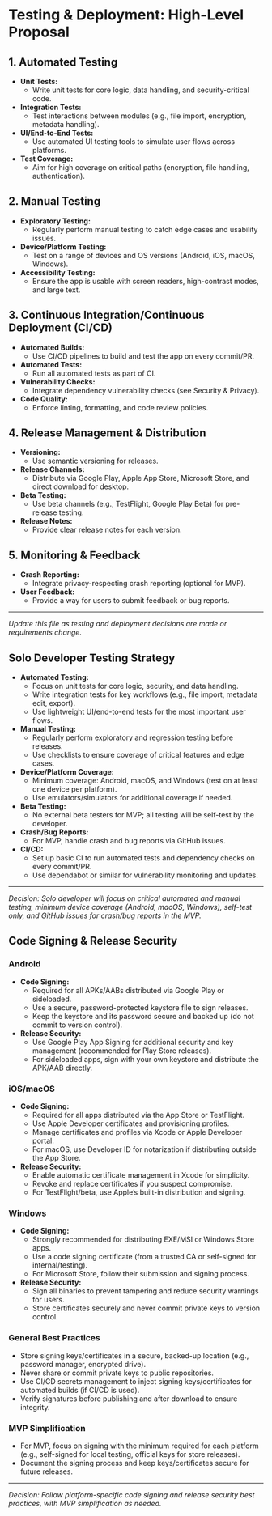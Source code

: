 # Testing & Deployment: High-Level Proposal

## 1. Automated Testing
- **Unit Tests:**
  - Write unit tests for core logic, data handling, and security-critical code.
- **Integration Tests:**
  - Test interactions between modules (e.g., file import, encryption, metadata handling).
- **UI/End-to-End Tests:**
  - Use automated UI testing tools to simulate user flows across platforms.
- **Test Coverage:**
  - Aim for high coverage on critical paths (encryption, file handling, authentication).

## 2. Manual Testing
- **Exploratory Testing:**
  - Regularly perform manual testing to catch edge cases and usability issues.
- **Device/Platform Testing:**
  - Test on a range of devices and OS versions (Android, iOS, macOS, Windows).
- **Accessibility Testing:**
  - Ensure the app is usable with screen readers, high-contrast modes, and large text.

## 3. Continuous Integration/Continuous Deployment (CI/CD)
- **Automated Builds:**
  - Use CI/CD pipelines to build and test the app on every commit/PR.
- **Automated Tests:**
  - Run all automated tests as part of CI.
- **Vulnerability Checks:**
  - Integrate dependency vulnerability checks (see Security & Privacy).
- **Code Quality:**
  - Enforce linting, formatting, and code review policies.

## 4. Release Management & Distribution
- **Versioning:**
  - Use semantic versioning for releases.
- **Release Channels:**
  - Distribute via Google Play, Apple App Store, Microsoft Store, and direct download for desktop.
- **Beta Testing:**
  - Use beta channels (e.g., TestFlight, Google Play Beta) for pre-release testing.
- **Release Notes:**
  - Provide clear release notes for each version.

## 5. Monitoring & Feedback
- **Crash Reporting:**
  - Integrate privacy-respecting crash reporting (optional for MVP).
- **User Feedback:**
  - Provide a way for users to submit feedback or bug reports.

---
*Update this file as testing and deployment decisions are made or requirements change.* 

## Solo Developer Testing Strategy

- **Automated Testing:**
  - Focus on unit tests for core logic, security, and data handling.
  - Write integration tests for key workflows (e.g., file import, metadata edit, export).
  - Use lightweight UI/end-to-end tests for the most important user flows.
- **Manual Testing:**
  - Regularly perform exploratory and regression testing before releases.
  - Use checklists to ensure coverage of critical features and edge cases.
- **Device/Platform Coverage:**
  - Minimum coverage: Android, macOS, and Windows (test on at least one device per platform).
  - Use emulators/simulators for additional coverage if needed.
- **Beta Testing:**
  - No external beta testers for MVP; all testing will be self-test by the developer.
- **Crash/Bug Reports:**
  - For MVP, handle crash and bug reports via GitHub issues.
- **CI/CD:**
  - Set up basic CI to run automated tests and dependency checks on every commit/PR.
  - Use dependabot or similar for vulnerability monitoring and updates.

---
*Decision: Solo developer will focus on critical automated and manual testing, minimum device coverage (Android, macOS, Windows), self-test only, and GitHub issues for crash/bug reports in the MVP.* 

## Code Signing & Release Security

### Android
- **Code Signing:**
  - Required for all APKs/AABs distributed via Google Play or sideloaded.
  - Use a secure, password-protected keystore file to sign releases.
  - Keep the keystore and its password secure and backed up (do not commit to version control).
- **Release Security:**
  - Use Google Play App Signing for additional security and key management (recommended for Play Store releases).
  - For sideloaded apps, sign with your own keystore and distribute the APK/AAB directly.

### iOS/macOS
- **Code Signing:**
  - Required for all apps distributed via the App Store or TestFlight.
  - Use Apple Developer certificates and provisioning profiles.
  - Manage certificates and profiles via Xcode or Apple Developer portal.
  - For macOS, use Developer ID for notarization if distributing outside the App Store.
- **Release Security:**
  - Enable automatic certificate management in Xcode for simplicity.
  - Revoke and replace certificates if you suspect compromise.
  - For TestFlight/beta, use Apple’s built-in distribution and signing.

### Windows
- **Code Signing:**
  - Strongly recommended for distributing EXE/MSI or Windows Store apps.
  - Use a code signing certificate (from a trusted CA or self-signed for internal/testing).
  - For Microsoft Store, follow their submission and signing process.
- **Release Security:**
  - Sign all binaries to prevent tampering and reduce security warnings for users.
  - Store certificates securely and never commit private keys to version control.

### General Best Practices
- Store signing keys/certificates in a secure, backed-up location (e.g., password manager, encrypted drive).
- Never share or commit private keys to public repositories.
- Use CI/CD secrets management to inject signing keys/certificates for automated builds (if CI/CD is used).
- Verify signatures before publishing and after download to ensure integrity.

### MVP Simplification
- For MVP, focus on signing with the minimum required for each platform (e.g., self-signed for local testing, official keys for store releases).
- Document the signing process and keep keys/certificates secure for future releases.

---
*Decision: Follow platform-specific code signing and release security best practices, with MVP simplification as needed.* 